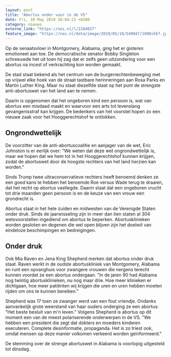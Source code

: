 ```yaml
---
layout: post
title: "Abortus onder vuur in de VS"
date: Fri, 10 May 2019 20:04:22 +0200
category: nieuws
externe_link: "https://nos.nl/l/2284037"
feature_image: "https://nos.nl/data/image/2019/05/10/549047/1008x567.jpg"
---
```


<p>Op de senaatsvloer in Montgomery, Alabama, ging het er gisteren emotioneel aan toe. De democratische senator Bobby Singleton schreeuwde het uit toen hij zag dat er zelfs geen uitzondering voor een abortus na incest of verkrachting kon worden gemaakt.</p>
<p>De stad staat bekend als het centrum van de burgerrechtenbeweging met op vrijwel elke hoek van de straat tastbare herinneringen aan Rosa Parks en Martin Luther King. Maar nu staat diezelfde staat op het punt de strengste anti-abortuswet van het land aan te nemen.</p>
<p>Daarin is opgenomen dat het ongeboren kind een persoon is, wat van abortus een misdaad maakt en waarvoor een arts tot levenslang gevangenisstraf kan krijgen. De bedenkers van het voorstel hopen zo een nieuwe zaak voor het Hooggerechtshof te ontlokken.</p>
<h2>Ongrondwettelijk</h2>
<p>De voorzitter van de anti-abortuscoalitie en aanjager van de wet, Eric Johnston is er eerlijk over: "We weten dat deze wet ongrondwettelijk is, maar we hopen dat we hem tot in het Hooggerechtshof kunnen krijgen, zodat de abortuswet door de hoogste rechters van het land herzien kan worden."</p>
<p>Sinds Trump twee ultraconservatieve rechters heeft benoemd denken ze een goed kans te hebben het beroemde Roe versus Wade terug te draaien, dat het recht op abortus vastlegde. Daarin staat dat een ongeboren vrucht tot drie maanden geen persoon is en de keuze van een vrouw een grondrecht is.</p>
<p>Abortus staat in het hele zuiden en midwesten van de Verenigde Staten onder druk. Sinds de jaarwisseling zijn in meer dan tien staten al 304 wetsvoorstellen ingediend om abortus te beperken. Abortusklinieken worden gesloten en degenen die wel open blijven zijn het doelwit van eindeloze beschimpingen en bedreigingen.</p>
<h2>Onder druk</h2>
<p>Ook Mia Raven en Jena King Shepherd merken dat abortus onder druk staat. Raven werkt in de oudste abortuskliniek van Montgomery, Alabama en runt een opvanghuis voor zwangere vrouwen die nergens terecht kunnen voordat ze een abortus ondergaan. "In de jaren 90 had Alabama nog twintig abortusklinieken, nu nog maar drie. Hoe meer klinieken er dichtgaan, hoe meer patiënten wij krijgen die uren en uren hebben moeten rijden om ons te kunnen bereiken."</p>
<p>Shepherd was 17 toen ze zwanger werd van een fout vriendje. Ondanks aanvankelijk grote weerstand van haar ouders onderging ze een abortus: "Het beste besluit van m'n leven." Volgens Shepherd is abortus op dit moment een van de meest polariserende onderwerpen in de VS. "We hebben een president die zegt dat dokters en moeders kinderen executeren. Complete desinformatie, propaganda. Het is zo triest ook, omdat mensen op deze manier volkomen verkeerd worden geïnformeerd."</p>
<p>De stemming over de strenge abortuswet in Alabama is voorlopig uitgesteld tot dinsdag.</p>
